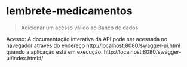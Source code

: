 # lembrete-medicamentos

> Adicionar um acesso válido ao Banco de dados

Acesso: A documentação interativa da API pode ser acessada no navegador através do endereço http://localhost:8080/swagger-ui.html quando a aplicação está em execução.
http://localhost:8080/swagger-ui/index.html#/
